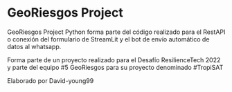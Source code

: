 # GeoRiesgos Project

GeoRiesgos Project Python forma parte del código realizado para el RestAPI o conexión del formulario de StreamLit y el bot de envío automático de datos al whatsapp.

Forma parte de un proyecto realizado para el Desafío ResilienceTech 2022 y parte del equipo #5 GeoRiesgos para su proyecto denominado #TropiSAT

Elaborado por David-young99
